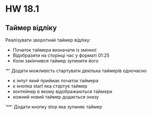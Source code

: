 # HW 18.1

## Таймер відліку

Реалізувати зворотний таймер відліку:

* Початок таймера визначати із змінної
* Відобразити на сторінці час у форматі 01:25
* Коли закінчився таймер зупинити його

'*' Додати можливість стартувати декілька таймерів одночасно

* є інпут який приймає початок таймера
* є кнопка start яка стартує таймер
* контейнер в якому відображаються таймери
* кожний новий таймер додається знизу

'**' Додати кнопку stop яка зупиняє таймер